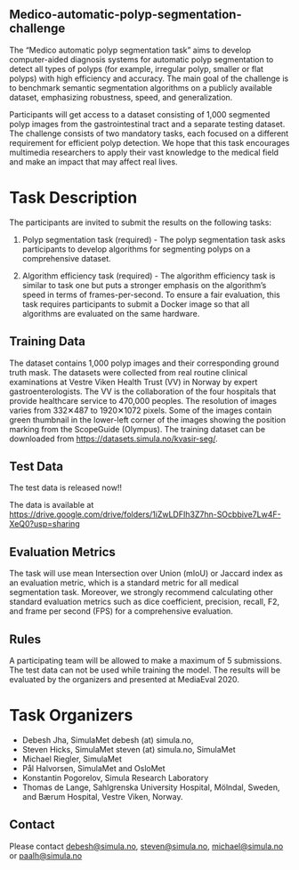 ## Medico-automatic-polyp-segmentation-challenge
The “Medico automatic polyp segmentation task” aims to develop computer-aided diagnosis systems for automatic polyp segmentation to detect all types of polyps (for example, irregular polyp, smaller or flat polyps) with high efficiency and accuracy. The main goal of the challenge is to benchmark semantic segmentation algorithms on a publicly available dataset, emphasizing robustness, speed, and generalization.

Participants will get access to a dataset consisting of 1,000 segmented polyp images from the gastrointestinal tract and a separate testing dataset. The challenge consists of two mandatory tasks, each focused on a different requirement for efficient polyp detection. We hope that this task encourages multimedia researchers to apply their vast knowledge to the medical field and make an impact that may affect real lives.

# Task Description
The participants are invited to submit the results on the following tasks:

1) Polyp segmentation task (required) - The polyp segmentation task asks participants to develop algorithms for segmenting polyps on a comprehensive dataset.

2) Algorithm efficiency task (required) - The algorithm efficiency task is similar to task one but puts a stronger emphasis on the algorithm’s speed in terms of frames-per-second. To ensure a fair evaluation, this task requires participants to submit a Docker image so that all algorithms are evaluated on the same hardware.

## Training Data
The dataset contains 1,000 polyp images and their corresponding ground truth mask. The datasets were collected from real routine clinical examinations at Vestre Viken Health Trust (VV) in Norway by expert gastroenterologists. The VV is the collaboration of the four hospitals that provide healthcare service to 470,000 peoples. The resolution of images varies from 332✕487 to 1920✕1072 pixels. Some of the images contain green thumbnail in the lower-left corner of the images showing the position marking from the ScopeGuide (Olympus). The training dataset can be downloaded from https://datasets.simula.no/kvasir-seg/.

## Test Data

The test data is released now!!

The data is available at https://drive.google.com/drive/folders/1iZwLDFIh3Z7hn-SOcbbive7Lw4F-XeQ0?usp=sharing

## Evaluation Metrics
The task will use mean Intersection over Union (mIoU) or Jaccard index as an evaluation metric, which is a standard metric for all medical segmentation task. Moreover, we strongly recommend calculating other standard evaluation metrics such as dice coefficient, precision, recall, F2, and frame per second (FPS) for a comprehensive evaluation.

## Rules
A participating team will be allowed to make a maximum of 5 submissions. The test data can not be used while training the model. The results will be evaluated by the organizers and presented at MediaEval 2020.

# Task Organizers
* Debesh Jha, SimulaMet debesh (at) simula.no, 
* Steven Hicks, SimulaMet steven (at) simula.no, SimulaMet 
* Michael Riegler, SimulaMet 
* Pål Halvorsen, SimulaMet and OsloMet
* Konstantin Pogorelov, Simula Research Laboratory
* Thomas de Lange, Sahlgrenska University Hospital, Mölndal, Sweden, and Bærum Hospital, Vestre Viken, Norway.

## Contact
Please contact debesh@simula.no, steven@simula.no, michael@simula.no or paalh@simula.no

